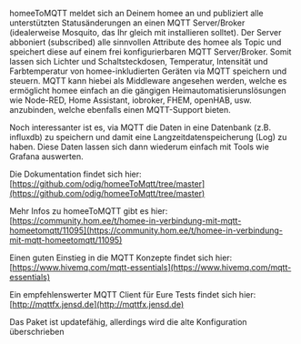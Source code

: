 homeeToMQTT meldet sich an Deinem homee an und publiziert alle unterstützten Statusänderungen an einen MQTT Server/Broker (idealerweise Mosquito, das Ihr gleich mit installieren solltet). Der Server abboniert (subscribed) alle sinnvollen Attribute des homee als Topic und speichert diese auf einem frei konfigurierbaren MQTT Server/Broker. Somit lassen sich Lichter und Schaltsteckdosen, Temperatur, Intensität und Farbtemperatur von homee-inkludierten Geräten via MQTT speichern und steuern. MQTT kann hiebei als Middleware angesehen werden, welche es ermöglicht homee einfach an die gängigen Heimautomatisierunslösungen wie Node-RED, Home Assistant, iobroker, FHEM, openHAB, usw. anzubinden, welche ebenfalls einen MQTT-Support bieten.

Noch interessanter ist es, via MQTT die Daten in eine Datenbank (z.B. influxdb) zu speichern und damit eine Langzeitdatenspeicherung (Log) zu haben. Diese Daten lassen sich dann wiederum einfach mit Tools wie Grafana auswerten.

Die Dokumentation findet sich hier: [https://github.com/odig/homeeToMqtt/tree/master](https://github.com/odig/homeeToMqtt/tree/master)

Mehr Infos zu homeeToMQTT gibt es hier: [https://community.hom.ee/t/homee-in-verbindung-mit-mqtt-homeetomqtt/11095](https://community.hom.ee/t/homee-in-verbindung-mit-mqtt-homeetomqtt/11095)

Einen guten Einstieg in die MQTT Konzepte findet sich hier: [https://www.hivemq.com/mqtt-essentials](https://www.hivemq.com/mqtt-essentials)

Ein empfehlenswerter MQTT Client für Eure Tests findet sich hier: [http://mqttfx.jensd.de](http://mqttfx.jensd.de)

Das Paket ist updatefähig, allerdings wird die alte Konfiguration überschrieben